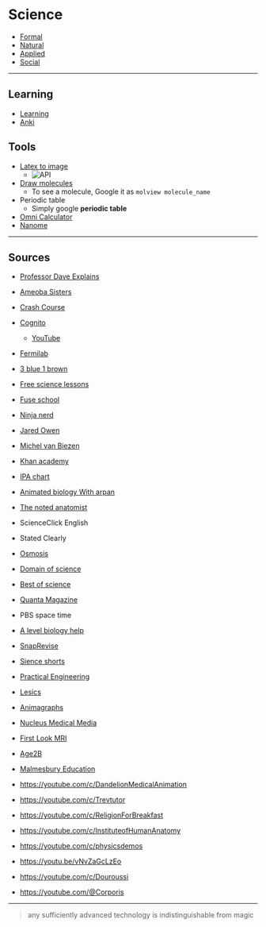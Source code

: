 # Science

- [Formal](formal/index)
- [Natural](natural/index)
- [Applied](applied/index)
- [Social](social/index)

***

## Learning
- [Learning](/learning)
- [Anki](anki)

## Tools

- [Latex to image](https://editor.codecogs.com/)
    - ![API](https://latex.codecogs.com/svg.image?a+b=c)
- [Draw molecules](https://molview.org)
    - To see a molecule, Google it as `molview molecule_name`
- Periodic table
    - Simply google **periodic table**
- [Omni Calculator](https://www.omnicalculator.com/)
- [Nanome](https://nanome.ai/)

---

## Sources

- [Professor Dave Explains](https://www.youtube.com/c/ProfessorDaveExplains)
- [Ameoba Sisters](https://www.youtube.com/c/AmoebaSisters)
- [Crash Course](https://www.youtube.com/c/crashcourse)
- [Cognito](https://cognitoedu.org/dashboard)
   - [YouTube](https://youtube.com/c/Cognitoedu)
- [Fermilab](https://www.youtube.com/c/fermilab)
- [3 blue 1 brown](https://www.youtube.com/c/3blue1brown)
- [Free science lessons](https://www.youtube.com/c/Freesciencelessons)
- [Fuse school](https://www.youtube.com/c/fuseschool)
- [Ninja nerd](https://www.youtube.com/c/NinjaNerdScience/playlists)
- [Jared Owen](https://youtube.com/c/JaredOwen)

- [Michel van Biezen](https://www.youtube.com/c/MichelvanBiezen)
- [Khan academy](https://www.youtube.com/c/khanacademy/)
- [IPA chart](https://www.ipachart.com/)
- [Animated biology With arpan](https://www.youtube.com/channel/UClpeLlEHyJOcPQPxXUwwomA/videos)
- [The noted anatomist](https://www.youtube.com/c/TheNotedAnatomist/featured)
- ScienceClick English
- Stated Clearly
- [Osmosis](https://youtube.com/c/osmosis)
- [Domain of science](https://youtube.com/c/DomainofScience)
- [Best of science](https://youtube.com/user/Best0fScience)
- [Quanta Magazine](https://youtube.com/c/QuantaScienceChannel)
- PBS space time
- [A level biology help](https://www.youtube.com/c/AlevelBiologyHelp/featured)
- [SnapRevise](https://www.youtube.com/channel/UC8pOYw9kw8z9uOKgAZ7ki8w/videos)
- [Sience shorts](https://youtube.com/c/ScienceShorts)
- [Practical Engineering](https://youtube.com/c/PracticalEngineeringChannel)
- [Lesics](https://youtube.com/c/Lesics)
- [Animagraphs](https://youtube.com/c/animagraffs)
- [Nucleus Medical Media](https://www.youtube.com/c/NucleusMedicalMedia)
- [First Look MRI](https://youtube.com/c/FirstLookMRI)
- [Age2B](https://www.youtube.com/c/Age2Be)
- [Malmesbury Education](https://www.youtube.com/c/MalmesburyEducation/featured)
- https://youtube.com/c/DandelionMedicalAnimation
- https://youtube.com/c/Trevtutor
- https://youtube.com/c/ReligionForBreakfast
- https://youtube.com/c/InstituteofHumanAnatomy
- https://youtube.com/c/physicsdemos
- https://youtu.be/vNvZaGcLzEo
- https://youtube.com/c/Douroussi
- https://youtube.com/@Corporis

---

> any sufficiently advanced technology is indistinguishable from magic
